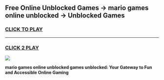 
## Free Online Unblocked Games → mario games online unblocked → Unblocked Games
<h3>
<a href="https://premium.freeplayer.one?title=mario_games_online_unblocked&ref=21F">CLICK TO PLAY</a></h3>
<hr>

<h3>
<a href="https://premium.freeplayer.one?title=mario_games_online_unblocked&ref=21F">CLICK 2 PLAY</a>
  
</h3>

<a href="https://premium.freeplayer.one?title=mario_games_online_unblocked&ref=21F/"><img src="https://clearcache.store/games.png"></a>


**mario games online unblocked games unblocked: Your Gateway to Fun and Accessible Online Gaming**
